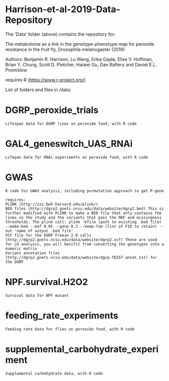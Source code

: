 # Harrison-et-al-2019-Data-Repository
The 'Data' folder (above) contains the repository for: 

The metabolome as a link in the genotype-phenotype map for peroxide resistance in the fruit fly, Drosophila melanogaster (2019)

Authors: Benjamin R. Harrison, Lu Wang, Erika Gajda, Elise V. Hoffman, Brian Y. Chung, Scott D. Pletcher, Haiwei Gu, Dan Raftery and Daniel E.L. Promislow

requires R (https://www.r-project.org/)

List of folders and files in /data:
# DGRP_peroxide_trials
    Lifespan data for DGRP lines on peroxide food, with R code
# GAL4_geneswitch_UAS_RNAi
    Lifepan data for RNAi experiments on peroxide food, with R code
# GWAS
    R code for GWAS analysis, including purmutation approach to get P-gene

    requires: 
    PLINK (http://zzz.bwh.harvard.edu/plink/)
    BED files (http://dgrp2.gnets.ncsu.edu/data/website/dgrp2.bed) This is further modified with PLINK to make a BED file that only contains the lines in the study and the variants that pass the MAF and missingness thresholds. The plink call: plink -bfile (path to existing .bed file) --make-bed --maf 0.05 --geno 0.3 --keep-fam (list of FID to retain) --out 'name of output .bed file'
    VCF file for the DGRP Freeze 2.0 calls (http://dgrp2.gnets.ncsu.edu/data/website/dgrp2.vcf) These are used for LD analysis, you will benifit from converting the genotypes into a numeric matrix
    Variant annotation files (http://dgrp2.gnets.ncsu.edu/data/website/dgrp.fb557.annot.txt) for the DGRP 
# NPF.survival.H2O2
    Survival data for NPF mutant
# feeding_rate_experiments
    Feeding rate data for flies on peroxide food, with R code
# supplemental_carbohydrate_experiment
    Supplemental carbohydrate data, with R code
